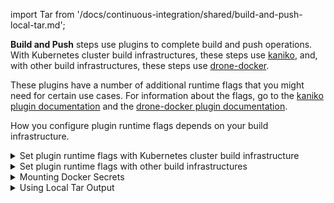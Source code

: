 import Tar from '/docs/continuous-integration/shared/build-and-push-local-tar.md';

**Build and Push** steps use plugins to complete build and push operations. With Kubernetes cluster build infrastructures, these steps use [kaniko](https://github.com/GoogleContainerTools/kaniko/blob/main/README.md), and, with other build infrastructures, these steps use [drone-docker](https://github.com/drone-plugins/drone-docker/blob/master/README.md).

These plugins have a number of additional runtime flags that you might need for certain use cases. For information about the flags, go to the [kaniko plugin documentation](https://github.com/GoogleContainerTools/kaniko/blob/main/README.md#additional-flags) and the [drone-docker plugin documentation](https://plugins.drone.io/plugins/docker).

How you configure plugin runtime flags depends on your build infrastructure.

<details>
<summary>Set plugin runtime flags with Kubernetes cluster build infrastructure</summary>

When using the built-in **Build and Push** steps with a Kubernetes cluster build infrastructure, you can use the **Environment Variables** setting to set kaniko plugin runtime flags.

:::warning

Unlike in other Harness CI steps, the **Environment Variables** setting in **Build and Push** steps _only_ accepts the known kaniko plugin runtime flags. You must set other types of environment variables in your Dockerfile, build arguments, or as stage variables, depending on their usage and purpose in your build.

:::

In **Environment Variables**, you must input a **Name** and **Value** for each variable. Format the name as `PLUGIN_FLAG_NAME`.

For example, to set `--skip-tls-verify`, add an environment variable named `PLUGIN_SKIP_TLS_VERIFY` and set the variable value to `true`.

```yaml
              - step:
                  identifier: buildandpush
                  name: buildandpush
                  type: BuildAndPush---
                  spec:
                    ...
                    envVariables:
                      PLUGIN_SKIP_TLS_VERIFY: true
```

To [build without pushing](/docs/continuous-integration/use-ci/build-and-upload-artifacts/build-without-push), use the `no-push` kaniko flag.

<details>
<summary>YAML example: Build and Push step with multiple environment variables</summary>

This YAML example shows a Build and Push to GAR step with several `PLUGIN` environment variables.

```yaml
- step:
    identifier: pushGCR
    name: push GCR
    type: BuildAndPushGAR ## Type depends the selected Build and Push step, such as Docker, GAR, ACR, and so on.
    spec: ## Some parts of 'step.spec' vary by Build and Push step type (Docker, GAR, ACR, etc).
      connectorRef: GCR_CONNECTOR
      host: "us.gcr.io"
      projectID: "some-gcp-project"
      imageName: "some-image-name"
      tags:
        - "1.0"
        - "1.2"
      buildArgs:
        foo: bar
        hello: world
      labels:
        foo: bar
        hello: world
      target: dev-env
      context: "."
      dockerfile: "harnessDockerfile"
      remoteCacheImage: "test/cache"
      envVariables: ## Specify plugin runtime flags as environment variables under 'step.spec'.
        PLUGIN_TAR_PATH: ./harnesstarpath
        PLUGIN_IMAGE_DOWNLOAD_RETRY: "2"
        PLUGIN_COMPRESSED_CACHING: "false"
        PLUGIN_USE_NEW_RUN: "true"
        PLUGIN_GARBAGE: yoyo
```

</details>

:::info Stage variables

Previously, you could set some kaniko runtime flags as [stage variables](/docs/platform/pipelines/add-a-stage/#stage-variables). If you had done this _and you are using Kubernetes cluster build infrastructure_, then Harness recommends moving these kaniko plugin stage variables to the **Environment Variables** in your **Build and Push** step. Don't change non-kaniko plugin variables, such as `PLUGIN_USER_ROLE_ARN`.

For other types of environment variables (that aren't Build and Push plugin runtime flags), stage variables are still inherently available to steps as environment variables. However, where you declare environment variables depends on their usage and purpose in your build. You might need to set them in your Dockerfile, build args, or otherwise.

:::

</details>

<details>
<summary>Set plugin runtime flags with other build infrastructures</summary>

With Harness Cloud, self-managed VM, or local runner build infrastructures, you can set _some_ drone-docker plugin runtime flags as stage variable.

Currently, Harness supports the following drone-docker flags:

- `auto_tag`: Enable auto-generated build tags.
- `auto_tag_suffix`: Auto-generated build tag suffix.
- `custom_labels`: Additional arbitrary key-value labels.
- `artifact_file`: Harness uses this to show links to uploaded artifacts on the [Artifacts tab](/docs/continuous-integration/use-ci/viewing-builds).
- `dry_run`: Disables pushing to the registry. Used to [build without pushing](/docs/continuous-integration/use-ci/build-and-upload-artifacts/build-without-push).
- `custom_dns`: Provide your custom CNS address.

To set these flags in your Build and Push steps, add [stage variables](/docs/platform/pipelines/add-a-stage/#stage-variables) formatted as `PLUGIN_FLAG_NAME`.

For example, to set `custom_dns`, add a stage variable named `PLUGIN_CUSTOM_DNS` and set the variable value to your custom DNS address.

```yaml
variables:
  - name: PLUGIN_CUSTOM_DNS
    type: String
    description: ""
    required: false
    value: "vvv.xxx.yyy.zzz"
```

</details>

<details>
<summary>Mounting Docker Secrets</summary>

Harness now allows mounting Docker build secrets securely in 'Build and Push' steps. This feature enables you to pass sensitive data such as credentials or configuration files during Docker builds, either as environment variables or file-based secrets. It ensures secure handling of secrets, reducing the risk of exposing sensitive information.

:::note

- This feature is currently configurable only through YAML.
- In Kubernetes, unlike other build infrastructures (e.g., Harness Cloud), "Build and Push" steps default to Kaniko rather than Buildx. To enable this feature in Kubernetes, you must enable the feature flag `CI_USE_BUILDX_ON_K8`. Additionally, note that Kubernetes build infrastructure using Buildx requires privileged access.
  :::

<details>
<summary>YAML example: Mounting Docker secrets</summary>

This example demonstrates how to configure a Build and Push step with Docker secrets passed as both environment variables and file-based secrets:

```yaml
- step:
    identifier: buildAndPush
    type: BuildAndPushDockerRegistry
    name: Build and Push Docker Image
    spec:
      connectorRef: dockerConnector
      repo: dockerRepo/imageName
      tags:
        - ci-<+pipeline.executionId>
      envDockerSecrets:
        a_user: USERNAME # Environment variable in format of key:value
        a_pass: PASSWORD
      fileDockerSecrets:
        docker_user2: <+secrets.getValue("myusername")> # File secret defined in Harness
        docker_pass2: <+secrets.getValue("mydockerpass")>
        docker_user3: /harness/test.txt # path to local file in workspace containing the secret
      caching: true
```

The `envDockerSecrets` field allows you to define environment variables to securely pass sensitive information to the Docker build process.

- Key: The name of the environment variable that will be exposed to the Docker build process.
- Value: The secret value associated with the key. This can either be a plain text string or a reference to a secret managed securely in Harness.

The `fileDockerSecrets` field allows you to mount secrets as files into the Docker build process. This is useful for passing configuration files, certificates, or other file-based sensitive data.

- Key: The name of the secret as it will be referenced during the Docker build.
- Value: The path to the file or a dynamic reference to a secret in Harness that will be mounted as a file.

</details>

</details>

<details>
<summary>Using Local Tar Output</summary>

<Tar />

</details>
